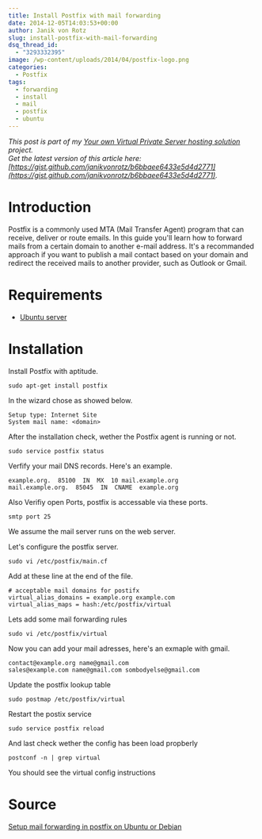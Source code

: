 ```yaml
---
title: Install Postfix with mail forwarding
date: 2014-12-05T14:03:53+00:00
author: Janik von Rotz
slug: install-postfix-with-mail-forwarding
dsq_thread_id:
  - "3293332395"
image: /wp-content/uploads/2014/04/postfix-logo.png
categories:
  - Postfix
tags:
  - forwarding
  - install
  - mail
  - postfix
  - ubuntu
---
```

*This post is part of my [Your own Virtual Private Server hosting solution](https://janikvonrotz.ch/your-own-virtual-private-server-hosting-solution/) project.*  
*Get the latest version of this article here: [https://gist.github.com/janikvonrotz/b6bbaee6433e5d4d2771](https://gist.github.com/janikvonrotz/b6bbaee6433e5d4d2771).*  

# Introduction

Postfix is a commonly used MTA (Mail Transfer Agent) program that can receive, deliver or route emails. In this guide you'll learn how to forward mails from a certain domain to another e-mail address. It's a recommanded approach if you want to publish a mail contact based on your domain and redirect the received mails to another provider, such as Outlook or Gmail.
<!--more-->
# Requirements

* [Ubuntu server](https://janikvonrotz.ch/2014/03/13/deploy-ubuntu-server/)

# Installation

Install Postfix with aptitude.

    sudo apt-get install postfix

In the wizard chose as showed below.

    Setup type: Internet Site
    System mail name: <domain>

After the installation check, wether the Postfix agent is running or not.

    sudo service postfix status

Verfify your mail DNS records. Here's an example.

    example.org.  85100  IN  MX  10 mail.example.org
    mail.example.org.  85045  IN  CNAME  example.org

Also Verifiy open Ports, postfix is accessable via these ports.

    smtp port 25

We assume the mail server runs on the web server.

Let's configure the postfix server.

    sudo vi /etc/postfix/main.cf

Add at these line at the end of the file.

    # acceptable mail domains for postifx
    virtual_alias_domains = example.org example.com
    virtual_alias_maps = hash:/etc/postfix/virtual

Lets add some mail forwarding rules

    sudo vi /etc/postfix/virtual

Now you can add your mail adresses, here's an exmaple with gmail.

    contact@example.org name@gmail.com
    sales@example.com name@gmail.com sombodyelse@gmail.com

Update the postfix lookup table

    sudo postmap /etc/postfix/virtual

Restart the postix service

    sudo service postfix reload

And last check wether the config has been load propberly

    postconf -n | grep virtual

You should see the virtual config instructions

# Source 

[Setup mail forwarding in postfix on Ubuntu or Debian](http://www.binarytides.com/postfix-mail-forwarding-debian/)



